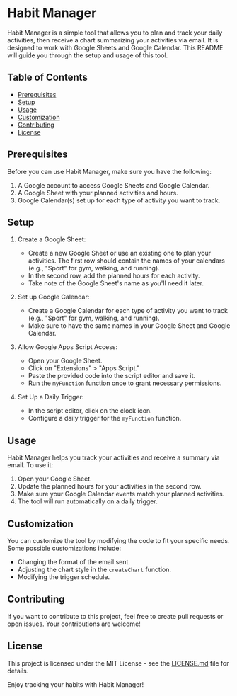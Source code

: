 # Habit Manager

Habit Manager is a simple tool that allows you to plan and track your daily activities, then receive a chart summarizing your activities via email. It is designed to work with Google Sheets and Google Calendar. This README will guide you through the setup and usage of this tool.

## Table of Contents

- [Prerequisites](#prerequisites)
- [Setup](#setup)
- [Usage](#usage)
- [Customization](#customization)
- [Contributing](#contributing)
- [License](#license)

## Prerequisites

Before you can use Habit Manager, make sure you have the following:

1. A Google account to access Google Sheets and Google Calendar.
2. A Google Sheet with your planned activities and hours.
3. Google Calendar(s) set up for each type of activity you want to track.

## Setup

1. Create a Google Sheet:
   - Create a new Google Sheet or use an existing one to plan your activities. The first row should contain the names of your calendars (e.g., "Sport" for gym, walking, and running).
   - In the second row, add the planned hours for each activity.
   - Take note of the Google Sheet's name as you'll need it later.

2. Set up Google Calendar:
   - Create a Google Calendar for each type of activity you want to track (e.g., "Sport" for gym, walking, and running).
   - Make sure to have the same names in your Google Sheet and Google Calendar.

3. Allow Google Apps Script Access:
   - Open your Google Sheet.
   - Click on "Extensions" > "Apps Script."
   - Paste the provided code into the script editor and save it.
   - Run the `myFunction` function once to grant necessary permissions.

4. Set Up a Daily Trigger:
   - In the script editor, click on the clock icon.
   - Configure a daily trigger for the `myFunction` function.

## Usage

Habit Manager helps you track your activities and receive a summary via email. To use it:

1. Open your Google Sheet.
2. Update the planned hours for your activities in the second row.
3. Make sure your Google Calendar events match your planned activities.
4. The tool will run automatically on a daily trigger.

## Customization

You can customize the tool by modifying the code to fit your specific needs. Some possible customizations include:

- Changing the format of the email sent.
- Adjusting the chart style in the `createChart` function.
- Modifying the trigger schedule.

## Contributing

If you want to contribute to this project, feel free to create pull requests or open issues. Your contributions are welcome!

## License

This project is licensed under the MIT License - see the [LICENSE.md](LICENSE.md) file for details.

Enjoy tracking your habits with Habit Manager!

